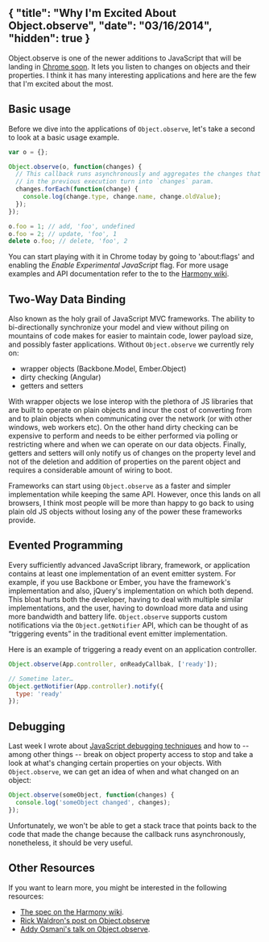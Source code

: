 {
  "title": "Why I'm Excited About Object.observe",
  "date": "03/16/2014",
  "hidden": true
}
---

Object.observe is one of the newer additions to JavaScript that will be landing in [Chrome soon](https://groups.google.com/forum/#!topic/v8-users/aeSFJK1L5n4). It lets you listen to changes on objects and their properties. I think it has many interesting applications and here are the few that I'm excited about the most.

## Basic usage

Before we dive into the applications of `Object.observe`, let's take a second to look at a basic usage example.

```javascript
var o = {};

Object.observe(o, function(changes) {
  // This callback runs asynchronously and aggregates the changes that happened
  // in the previous execution turn into `changes` param.
  changes.forEach(function(change) {
    console.log(change.type, change.name, change.oldValue);
  });
});

o.foo = 1; // add, 'foo', undefined
o.foo = 2; // update, 'foo', 1
delete o.foo; // delete, 'foo', 2
```

You can start playing with it in Chrome today by going to 'about:flags' and enabling the *Enable Experimental JavaScript* flag. For more usage examples and API documentation refer to the to the [Harmony wiki](http://wiki.ecmascript.org/doku.php?id=harmony:observe).

## Two-Way Data Binding

Also known as the holy grail of JavaScript MVC frameworks. The ability to bi-directionally synchronize your model and view without piling on mountains of code makes for easier to maintain code, lower payload size, and possibly faster applications. Without `Object.observe` we currently rely on:

* wrapper objects (Backbone.Model, Ember.Object)
* dirty checking (Angular)
* getters and setters

With wrapper objects we lose interop with the plethora of JS libraries that are built to operate on plain objects and incur the cost of converting from and to plain objects when communicating over the network (or with other windows, web workers etc). On the other hand dirty checking can be expensive to perform and needs to be either performed via polling or restricting where and when we can operate on our data objects. Finally, getters and setters will only notify us of changes on the property level and not of the deletion and addition of properties on the parent object and requires a considerable amount of wiring to boot.

Frameworks can start using `Object.observe` as a faster and simpler implementation while keeping the same API. However, once this lands on all browsers, I think most people will be more than happy to go back to using plain old JS objects without losing any of the power these frameworks provide.

## Evented Programming

Every sufficiently advanced JavaScript library, framework, or application contains at least one implementation of an event emitter system. For example, if you use Backbone or Ember, you have the framework's implementation and also, jQuery's implementation on which both depend. This bloat hurts both the developer, having to deal with multiple similar implementations, and the user, having to download more data and using more bandwidth and battery life. `Object.observe` supports custom notifications via the `Object.getNotifier` API, which can be thought of as “triggering events” in the traditional event emitter implementation.

Here is an example of triggering a ready event on an application controller.

```javascript
Object.observe(App.controller, onReadyCallbak, ['ready']);

// Sometime later…
Object.getNotifier(App.controller).notify({
  type: 'ready'
});
```

## Debugging

Last week I wrote about  [JavaScript debugging techniques](http://amasad.me/2014/03/09/lesser-known-javascript-debugging-techniques/) and how to -- among other things -- break on object property access to stop and take a look at what's changing certain properties on your objects. With `Object.observe`, we can get an idea of when and what changed on an object:

```javascript
Object.observe(someObject, function(changes) {
  console.log('someObject changed', changes);
});
```

Unfortunately, we won't be able to get a stack trace that points back to the code that made the change because the callback runs asynchronously, nonetheless, it should be very useful.

## Other Resources

If you want to learn more, you might be interested in the following resources:

* [The spec on the Harmony wiki](http://wiki.ecmascript.org/doku.php?id=harmony:observe).
* [Rick Waldron's post on Object.observe](http://weblog.bocoup.com/javascript-object-observe/)
* [Addy Osmani's talk on Object.observe](http://addyosmani.com/blog/the-future-of-data-binding-is-object-observe/).
